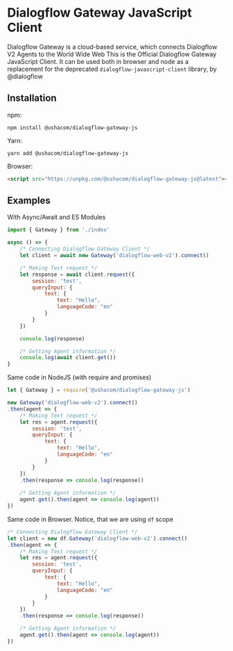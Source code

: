 # Dialogflow Gateway JavaScript Client

Dialogflow Gateway is a cloud-based service, which connects Dialogflow V2 Agents to the World Wide Web
This is the Official Dialogflow Gateway JavaScript Client.
It can be used both in browser and node as a replacement for the deprecated `dialogflow-javascript-client` library, by @dialogflow

## Installation

npm:

`npm install @ushacom/dialogflow-gateway-js`

Yarn:

`yarn add @ushacom/dialogflow-gateway-js`

Browser:

```html
<script src="https://unpkg.com/@ushacom/dialogflow-gateway-js@latest"></script>
```

## Examples

With Async/Await and ES Modules

```js
import { Gateway } from './index'

async () => {
    /* Connecting Dialogflow Gateway Client */
    let client = await new Gateway('dialogflow-web-v2').connect()

    /* Making Text request */
    let response = await client.request({
        session: 'test',
        queryInput: {
            text: {
                text: "Hello",
                languageCode: "en"
            }
        }
    })

    console.log(response)

    /* Getting Agent information */
    console.log(await client.get())
}
```

Same code in NodeJS (with require and promises)

```js
let { Gateway } = require('@ushacom/dialogflow-gateway-js')

new Gateway('dialogflow-web-v2').connect()
.then(agent => {
    /* Making Text request */
    let res = agent.request({
        session: 'test',
        queryInput: {
            text: {
                text: "Hello",
                languageCode: "en"
            }
        }
    })
    .then(response => console.log(response))
    
    /* Getting Agent information */
    agent.get().then(agent => console.log(agent))
})
```

Same code in Browser. Notice, that we are using `df` scope

```js
/* Connecting Dialogflow Gateway Client */
let client = new df.Gateway('dialogflow-web-v2').connect()
.then(agent => {
    /* Making Text request */
    let res = agent.request({
        session: 'test',
        queryInput: {
            text: {
                text: "Hello",
                languageCode: "en"
            }
        }
    })
    .then(response => console.log(response))

    /* Getting Agent information */
    agent.get().then(agent => console.log(agent))
})
```